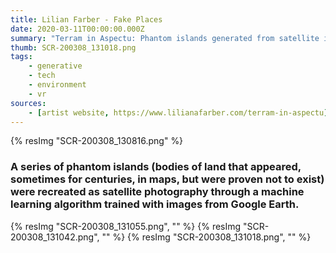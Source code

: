 ```yaml
---
title: Lilian Farber - Fake Places
date: 2020-03-11T00:00:00.000Z
summary: "Terram in Aspectu: Phantom islands generated from satellite imagery"
thumb: SCR-200308_131018.png
tags:
    - generative
    - tech
    - environment
    - vr
sources:
    - [artist website, https://www.lilianafarber.com/terram-in-aspectu]
---
```

{% resImg "SCR-200308_130816.png" %}

### A series of phantom islands (bodies of land that appeared, sometimes for centuries, in maps, but were proven not to exist) were recreated as satellite photography through a machine learning algorithm trained with images from Google Earth.

{% resImg "SCR-200308_131055.png", "" %}
{% resImg "SCR-200308_131042.png", "" %}
{% resImg "SCR-200308_131018.png", "" %}